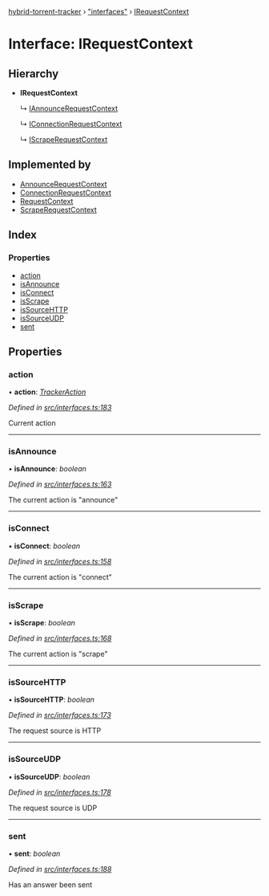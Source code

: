 [hybrid-torrent-tracker](../README.md) › ["interfaces"](../modules/_interfaces_.md) › [IRequestContext](_interfaces_.irequestcontext.md)

# Interface: IRequestContext

## Hierarchy

* **IRequestContext**

  ↳ [IAnnounceRequestContext](_interfaces_.iannouncerequestcontext.md)

  ↳ [IConnectionRequestContext](_interfaces_.iconnectionrequestcontext.md)

  ↳ [IScrapeRequestContext](_interfaces_.iscraperequestcontext.md)

## Implemented by

* [AnnounceRequestContext](../classes/_contexts_requests_announce_.announcerequestcontext.md)
* [ConnectionRequestContext](../classes/_contexts_requests_connection_.connectionrequestcontext.md)
* [RequestContext](../classes/_contexts_requests_context_.requestcontext.md)
* [ScrapeRequestContext](../classes/_contexts_requests_scrape_.scraperequestcontext.md)

## Index

### Properties

* [action](_interfaces_.irequestcontext.md#action)
* [isAnnounce](_interfaces_.irequestcontext.md#isannounce)
* [isConnect](_interfaces_.irequestcontext.md#isconnect)
* [isScrape](_interfaces_.irequestcontext.md#isscrape)
* [isSourceHTTP](_interfaces_.irequestcontext.md#issourcehttp)
* [isSourceUDP](_interfaces_.irequestcontext.md#issourceudp)
* [sent](_interfaces_.irequestcontext.md#sent)

## Properties

###  action

• **action**: *[TrackerAction](../enums/_constants_.trackeraction.md)*

*Defined in [src/interfaces.ts:183](https://github.com/negezor/hybrid-torrent-tracker/blob/c8824be/src/interfaces.ts#L183)*

Current action

___

###  isAnnounce

• **isAnnounce**: *boolean*

*Defined in [src/interfaces.ts:163](https://github.com/negezor/hybrid-torrent-tracker/blob/c8824be/src/interfaces.ts#L163)*

The current action is "announce"

___

###  isConnect

• **isConnect**: *boolean*

*Defined in [src/interfaces.ts:158](https://github.com/negezor/hybrid-torrent-tracker/blob/c8824be/src/interfaces.ts#L158)*

The current action is "connect"

___

###  isScrape

• **isScrape**: *boolean*

*Defined in [src/interfaces.ts:168](https://github.com/negezor/hybrid-torrent-tracker/blob/c8824be/src/interfaces.ts#L168)*

The current action is "scrape"

___

###  isSourceHTTP

• **isSourceHTTP**: *boolean*

*Defined in [src/interfaces.ts:173](https://github.com/negezor/hybrid-torrent-tracker/blob/c8824be/src/interfaces.ts#L173)*

The request source is HTTP

___

###  isSourceUDP

• **isSourceUDP**: *boolean*

*Defined in [src/interfaces.ts:178](https://github.com/negezor/hybrid-torrent-tracker/blob/c8824be/src/interfaces.ts#L178)*

The request source is UDP

___

###  sent

• **sent**: *boolean*

*Defined in [src/interfaces.ts:188](https://github.com/negezor/hybrid-torrent-tracker/blob/c8824be/src/interfaces.ts#L188)*

Has an answer been sent
